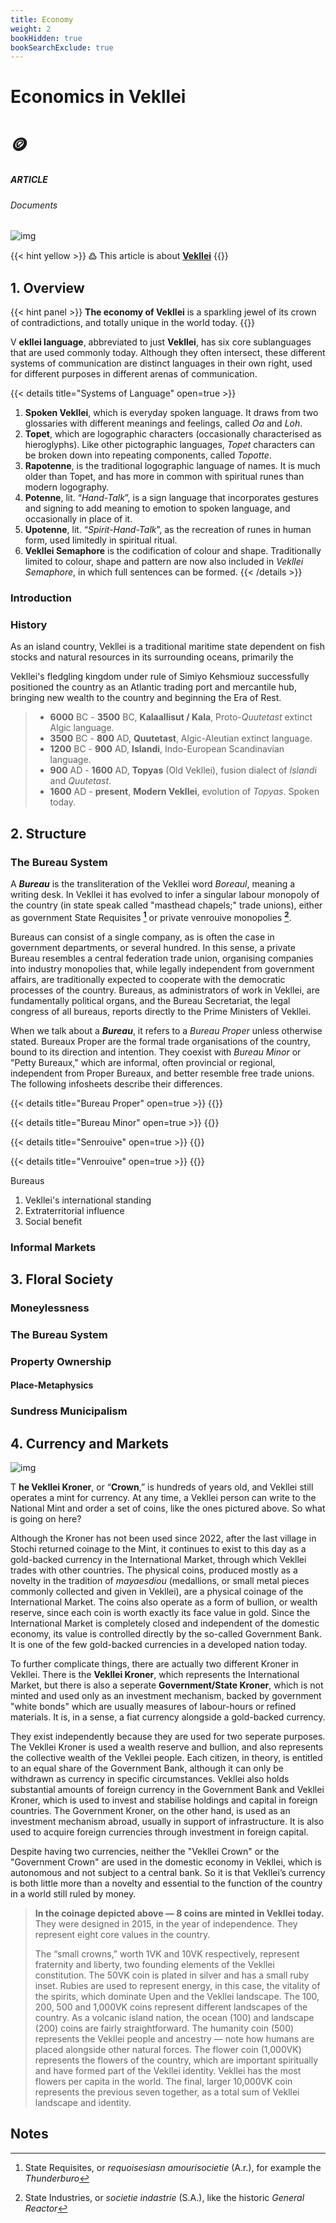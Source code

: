 ```yaml
---
title: Economy
weight: 2
bookHidden: true
bookSearchExclude: true
---
```

<style>
.markdown a {
color: var(--color-red);
}
.markdown a.anchor {
color: var(--color-red);
}
</style>

<div id="article-info">
  <h1 class="title">Economics in Vekllei</h1>
  <h1 class="emoji">🪙</h1>
</div>

<h5 span class="tag red"> ARTICLE </h5>
<h6 span class="sitetag">Documents</h6>

![img](/images/momentsinlove.jpg)

{{< hint yellow >}}
߷ This article is about [**Vekllei**](/utopia/vekllei)
{{</hint>}}

## 1. Overview

{{< hint panel >}}
**The economy of Vekllei** is a sparkling jewel of its crown of contradictions, and totally unique in the world today.
{{</hint>}}

<span class="fc">V</span>
**ekllei language**, abbreviated to just **Vekllei**, has six core sublanguages that are used commonly today. Although they often intersect, these different systems of communication are distinct languages in their own right, used for different purposes in different arenas of communication.

{{< details title="Systems of Language" open=true >}}
1. **Spoken Vekllei**, which is everyday spoken language. It draws from two glossaries with different meanings and feelings, called *Oa* and *Loh*.
2. **Topet**, which are logographic characters (occasionally characterised as hieroglyphs). Like other pictographic languages, *Topet* characters can be broken down into repeating components, called *Topotte*.
3. **Rapotenne**, is the traditional logographic language of names. It is much older than Topet, and has more in common with spiritual runes than modern logography.
4. **Potenne**, lit. “*Hand-Talk*”, is a sign language that incorporates gestures and signing to add meaning to emotion to spoken language, and occasionally in place of it.
5. **Upotenne**, lit. “*Spirit-Hand-Talk*”, as the recreation of runes in human form, used limitedly in spiritual ritual.
6. **Vekllei Semaphore** is the codification of colour and shape. Traditionally limited to colour, shape and pattern are now also included in *Vekllei Semaphore*, in which full sentences can be formed.
{{< /details >}}

### Introduction

### History

As an island country, Vekllei is a traditional maritime state dependent on fish stocks and natural resources in its surrounding oceans, primarily the

Vekllei's fledgling kingdom under rule of Simiyo Kehsmiouz successfully positioned the country as an Atlantic trading port and mercantile hub, bringing new wealth to the country and beginning the Era of Rest.

>* **6000** BC - **3500** BC, **Kalaallisut / Kala**, Proto-*Quutetast* extinct Algic language.
>* **3500** BC - **800** AD,  **Quutetast**,  Algic-Aleutian extinct language.
>* **1200** BC - **900** AD, **Islandi**,  Indo-European Scandinavian language.
>* **900** AD - **1600** AD, **Topyas** (Old Vekllei),  fusion dialect of *Islandi* and *Quutetast*.
>* **1600** AD - **present**, **Modern Vekllei**, evolution of *Topyas*. Spoken today.

## 2. Structure

### The Bureau System

A ***Bureau*** is the transliteration of the Vekllei word *Boreaul*, meaning a writing desk. In Vekllei it has evolved to infer a singular labour monopoly of the country (in state speak called "masthead chapels;" trade unions), either as government State Requisites **[^1]** or private venrouive monopolies **[^2]**.

Bureaus can consist of a single company, as is often the case in government departments, or several hundred. In this sense, a private Bureau resembles a central federation trade union, organising companies into industry monopolies that, while legally independent from government affairs, are traditionally expected to cooperate with the democratic processes of the country. Bureaus, as administrators of work in Vekllei, are fundamentally political organs, and the Bureau Secretariat, the legal congress of all bureaus, reports directly to the Prime Ministers of Vekllei.

When we talk about a ***Bureau***, it refers to a *Bureau Proper* unless otherwise stated. Bureaux Proper are the formal trade organisations of the country, bound to its direction and intention. They coexist with *Bureau Minor* or "Petty Bureaux," which are informal, often provincial or regional, independent from Proper Bureaux, and better resemble free trade unions. The following infosheets describe their differences.


{{< details title="Bureau Proper" open=true >}}
{{</details>}}

{{< details title="Bureau Minor" open=true >}}
{{</details>}}



{{< details title="Senrouive" open=true >}}
{{</details>}}

{{< details title="Venrouive" open=true >}}
{{</details>}}


Bureaus

1. Vekllei's international standing
2. Extraterritorial influence
3. Social benefit

### Informal Markets



## 3. Floral Society


### Moneylessness

### The Bureau System

### Property Ownership

#### Place-Metaphysics

### Sundress Municipalism

## 4. Currency and Markets

![img](/images/crown.jpg)

<span class="fc">T</span>
**he Vekllei Kroner**, or “**Crown**,” is hundreds of years old, and Vekllei still operates a mint for currency. At any time, a Vekllei person can write to the National Mint and order a set of coins, like the ones pictured above. So what is going on here?

Although the Kroner has not been used since 2022, after the last village in Stochi returned coinage to the Mint, it continues to exist to this day as a gold-backed currency in the International Market, through which Vekllei trades with other countries. The physical coins, produced mostly as a novelty in the tradition of *mayaesdiou* (medallions, or small metal pieces commonly collected and given in Vekllei), are a physical coinage of the International Market. The coins also operate as a form of bullion, or wealth reserve, since each coin is worth exactly its face value in gold. Since the International Market is completely closed and independent of the domestic economy, its value is controlled directly by the so-called Government Bank. It is one of the few gold-backed currencies in a developed nation today.

To further complicate things, there are actually two different Kroner in Vekllei. There is the **Vekllei Kroner**, which represents the International Market, but there is also a seperate **Government/State Kroner**, which is not minted and used only as an investment mechanism, backed by government "white bonds" which are usually measures of labour-hours or refined materials. It is, in a sense, a fiat currency alongside a gold-backed currency.

They exist independently because they are used for two seperate purposes. The Vekllei Kroner is used a wealth reserve and bullion, and also represents the collective wealth of the Vekllei people. Each citizen, in theory, is entitled to an equal share of the Government Bank, although it can only be withdrawn as currency in specific circumstances. Vekllei also holds substantial amounts of foreign currency in the Government Bank and Vekllei Kroner, which is used to invest and stabilise holdings and capital in foreign countries. The Government Kroner, on the other hand, is used as an investment mechanism abroad, usually in support of infrastructure. It is also used to acquire foreign currencies through investment in foreign capital.

Despite having two currencies, neither the "Vekllei Crown" or the "Government Crown" are used in the domestic economy in Vekllei, which is autonomous and not subject to a central bank. So it is that Vekllei’s currency is both little more than a novelty and essential to the function of the country in a world still ruled by money.

>**In the coinage depicted above — 8 coins are minted in Vekllei today.** They were designed in 2015, in the year of independence. They represent eight core values in the country.  
>  
>The “small crowns,” worth 1VK and 10VK respectively, represent fraternity and liberty, two founding elements of the Vekllei constitution. The 50VK coin is plated in silver and has a small ruby inset. Rubies are used to represent energy, in this case, the vitality of the spirits, which dominate Upen and the Vekllei landscape. The 100, 200, 500 and 1,000VK coins represent different landscapes of the country. As a volcanic island nation, the ocean (100) and landscape (200) coins are fairly straightforward. The humanity coin (500) represents the Vekllei people and ancestry — note how humans are placed alongside other natural forces. The flower coin (1,000VK) represents the flowers of the country, which are important spiritually and have formed part of the Vekllei identity. Vekllei has the most flowers per capita in the world. The final, larger 10,000VK coin represents the previous seven together, as a total sum of Vekllei landscape and identity.

## Notes

[^1]: State Requisites, or *requoisesiasn amourisocietie* (A.r.), for example the *Thunderburo*

[^2]: State Industries, or *societie indastrie* (S.A.), like the historic *General Reactor*

[^3]: *Demiosnjarnkah*, or "old arts," refers to the religious tradition of poetry and art-making, which to this day depends on the older extant glossaries of Vekllei's early runic system.

[^4]: *Postliteracy* is a hypothetical concept popularised in the early 21st Century during massive upheavals in education and mass media by telescreens and the videophone. It suggests that, as reading and writing are replaced by convenient forms of visual communication, traditional literacy becomes unnecessary. Sometimes called *aliteracy*.
